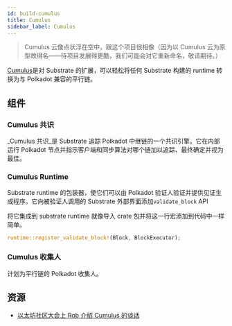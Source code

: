 ```yaml
---
id: build-cumulus
title: Cumulus
sidebar_label: Cumulus
---
```


> Cumulus 云像点状浮在空中，跟这个项目很相像（因为以 Cumulus 云为原型故得名——待项目发展得更酷，我们可能会对它重新命名，敬请期待。）

[Cumulus](https://github.com/paritytech/cumulus)是对 Substrate 的扩展，可以轻松将任何 Substrate 构建的 runtime 转换为与 Polkadot 兼容的平行链。

## 组件

### Cumulus 共识

_Cumulus 共识_是 Substrate 追踪 Polkadot 中继链的一个共识引擎。它在内部运行 Polkadot 节点并指示客户端和同步算法对哪个链加以追踪、最终确定并视为最佳。

### Cumulus Runtime

Substrate runtime 的包装器，使它们可以由 Polkadot 验证人验证并提供见证生成程序。它向被验证人调用的 Substrate 外部界面添加`validate_block` API

将它集成到 substrate runtime 就像导入 crate 包并将这一行宏添加到代码中一样简单。

```rust
runtime::register_validate_block!(Block, BlockExecutor);
```

### Cumulus 收集人

计划为平行链的 Polkadot 收集人。

## 资源

- [以太坊社区大会上 Rob 介绍 Cumulus 的谈话](https://www.youtube.com/watch?v=thgtXq5YMOo)
